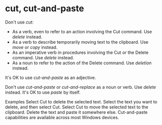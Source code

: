 # cut, cut-and-paste

Don't use *cut:*

  - As a verb, even to refer to an action involving the Cut command. Use *delete* instead.
  - As a verb to describe temporarily moving text to the clipboard. Use *move* or *copy* instead.
  - As an imperative verb in procedures involving the Cut or the Delete command. Use *delete* instead.
  - As a noun to refer to the action of the Delete command. Use *deletion* instead. 

It's OK to use *cut-and-paste* as an adjective. 

Don't use *cut-and-paste* or *cut-and-replace* as a noun or verb. Use *delete* instead. It's OK to use *paste* by itself. 

Examples
Select Cut to delete the selected text. 
Select the text you want to delete, and then select Cut.
Select Cut to move the selected text to the clipboard.
Delete the text and paste it somewhere else.
Cut-and-paste capabilities are available across most Windows devices. 
